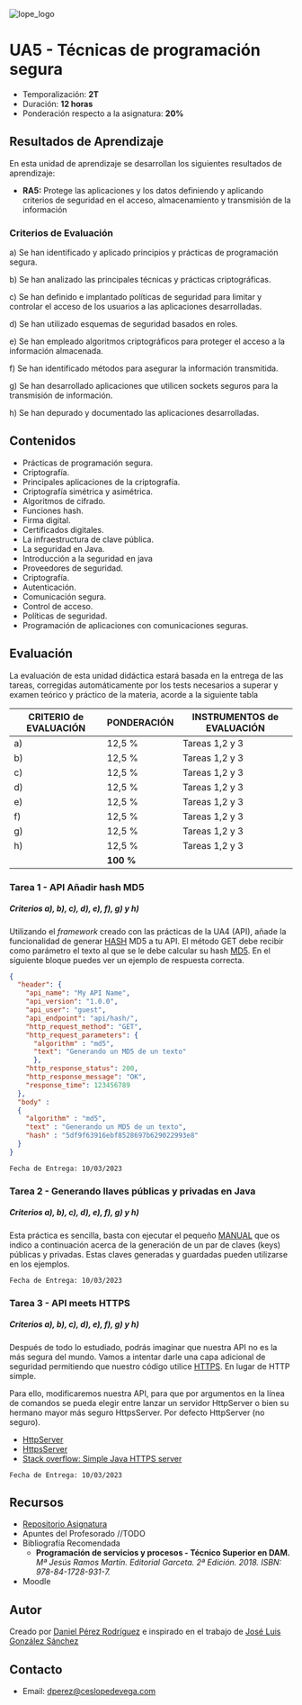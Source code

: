 ![lope_logo](https://www.ceslopedevega.com/wp-content/uploads/2020/03/pruebalogo.svg_.png)

# UA5 - Técnicas de programación segura

- Temporalización: **2T**
- Duración: **12 horas**
- Ponderación respecto a la asignatura: **20%**

## Resultados de Aprendizaje

En esta unidad de aprendizaje se desarrollan los siguientes resultados de aprendizaje:

- **RA5:** Protege las aplicaciones y los datos definiendo y aplicando criterios de seguridad en el acceso, almacenamiento y transmisión de la información

### Criterios de Evaluación

a) Se han identificado y aplicado principios y prácticas de programación segura.

b) Se han analizado las principales técnicas y prácticas criptográficas.

c) Se han definido e implantado políticas de seguridad para limitar y controlar el acceso de los usuarios a las aplicaciones desarrolladas.

d) Se han utilizado esquemas de seguridad basados en roles.

e) Se han empleado algoritmos criptográficos para proteger el acceso a la información almacenada.

f) Se han identificado métodos para asegurar la información transmitida.

g) Se han desarrollado aplicaciones que utilicen sockets seguros para la transmisión de información.

h) Se han depurado y documentado las aplicaciones desarrolladas.


## Contenidos

* Prácticas de programación segura.
* Criptografía.
* Principales aplicaciones de la criptografía.
* Criptografía simétrica y asimétrica.
* Algoritmos de cifrado.
* Funciones hash.
* Firma digital.
* Certificados digitales.
* La infraestructura de clave pública.
* La seguridad en Java.
* Introducción a la seguridad en java
* Proveedores de seguridad.
* Criptografía.
* Autenticación.
* Comunicación segura.
* Control de acceso.
* Políticas de seguridad.
* Programación de aplicaciones con comunicaciones seguras.


## Evaluación

La evaluación de esta unidad didáctica estará basada en la entrega de las tareas, corregidas automáticamente por los tests necesarios a superar y examen teórico y práctico de la materia, acorde a la siguiente tabla

| CRITERIO de EVALUACIÓN | PONDERACIÓN | INSTRUMENTOS de EVALUACIÓN|
|------------------------|-------------|-------------|
| a)                     |12,5 %       | Tareas 1,2 y 3      |
| b)                     |12,5 %       |  Tareas 1,2 y 3      |
| c)                     |12,5 %       | Tareas 1,2 y 3      |
| d)                     |12,5 %       | Tareas 1,2 y 3      |
| e)                     |12,5 %       | Tareas 1,2 y 3     |
| f)                     |12,5 %       | Tareas 1,2 y 3      |
| g)                     |12,5 %       | Tareas 1,2 y 3      |
| h)                     |12,5 %       | Tareas 1,2 y 3      |
|                        |**100 %**    |             |

### **Tarea 1 - API Añadir hash MD5**
##### **Criterios a), b), c), d), e), f), g) y h)**
Utilizando el *framework* creado con las prácticas de la UA4 (API), añade la funcionalidad de generar [HASH](https://es.wikipedia.org/wiki/Función_hash) MD5 a tu API.  El método GET debe recibir como parámetro el texto al que se le debe calcular su hash [MD5](https://es.wikipedia.org/wiki/MD5).  En el siguiente bloque puedes ver un ejemplo de respuesta correcta.


```json
{
  "header": {
    "api_name": "My API Name",
    "api_version": "1.0.0",
    "api_user": "guest",
    "api_endpoint": "api/hash/",
    "http_request_method": "GET",
    "http_request_parameters": {
      "algorithm" : "md5",
      "text": "Generando un MD5 de un texto"
      },
    "http_response_status": 200,
    "http_response_message": "OK",
    "response_time": 123456789
  },
  "body" :
  {
    "algorithm" : "md5",
    "text" : "Generando un MD5 de un texto",
    "hash" : "5df9f63916ebf8528697b629022993e8"
  }
}
```
```
Fecha de Entrega: 10/03/2023
```


### **Tarea 2 - Generando llaves públicas y privadas en Java**
##### **Criterios a), b), c), d), e), f), g) y h)**

Esta práctica es sencilla, basta con ejecutar el pequeño [MANUAL](https://ryctabo.wordpress.com/2018/02/04/generating-public-and-private-keys-in-java/) que os indico a continuación acerca de la generación de un par de claves (keys) públicas y privadas.
Estas claves generadas y guardadas pueden utilizarse en los ejemplos.

```
Fecha de Entrega: 10/03/2023
```


### **Tarea 3 - API meets HTTPS**
##### **Criterios a), b), c), d), e), f), g) y h)**

Después de todo lo estudiado, podrás imaginar que nuestra API no es la más segura del mundo.  Vamos a intentar darle una capa adicional de seguridad permitiendo que nuestro código utilice [HTTPS](https://es.wikipedia.org/wiki/Protocolo_seguro_de_transferencia_de_hipertexto).  En lugar de HTTP simple.

Para ello, modificaremos nuestra API, para que por argumentos en la línea de comandos se pueda elegir entre lanzar un servidor HttpServer o bien su hermano mayor más seguro HttpsServer.  Por defecto HttpServer (no seguro).

- [HttpServer](https://docs.oracle.com/javase/8/docs/jre/api/net/httpserver/spec/com/sun/net/httpserver/HttpServer.html)
- [HttpsServer](https://docs.oracle.com/javase/8/docs/jre/api/net/httpserver/spec/com/sun/net/httpserver/HttpsServer.html)
- [Stack overflow: Simple Java HTTPS server](https://stackoverflow.com/questions/2308479/simple-java-https-server)

```
Fecha de Entrega: 10/03/2023
```

## Recursos

- [Repositorio Asignatura](https://github.com/daniteleco/psp-22-23)
- Apuntes del Profesorado //TODO
- Bibliografía Recomendada
  - **Programación de servicios y procesos - Técnico Superior en DAM.** *Mª Jesús Ramos Martín. Editorial Garceta. 2ª Edición. 2018. ISBN: 978-84-1728-931-7.*
- Moodle

## Autor

Creado por [Daniel Pérez Rodríguez](https://twitter.com/daniteleco) e inspirado en el trabajo de [José Luis González Sánchez](https://github.com/joseluisgs/ProgServiciosProcesos-00-2021-2022)

## Contacto
- Email: [dperez@ceslopedevega.com](mailto:dperez@ceslopedevega.com)
